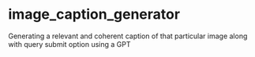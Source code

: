# image_caption_generator
Generating a relevant and coherent caption of that particular image along with query submit option using a GPT

